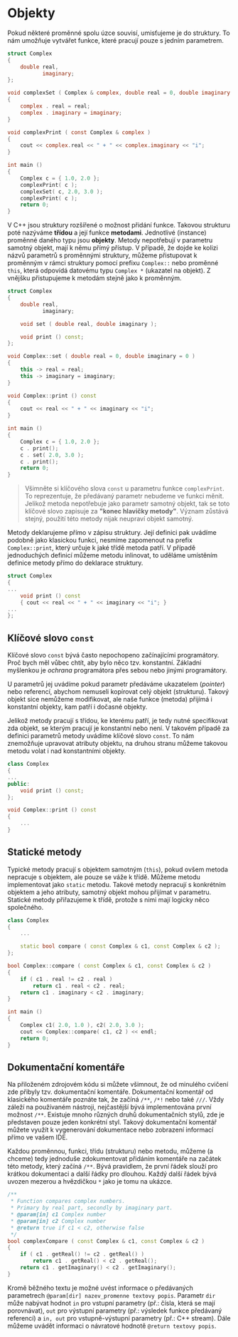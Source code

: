 # Objekty

Pokud některé proměnné spolu úzce souvisí, umisťujeme je do struktury. To nám umožňuje vytvářet funkce, které pracují pouze s jedním parametrem.

```c
struct Complex
{
	double real,
	       imaginary;
};

void complexSet ( Complex & complex, double real = 0, double imaginary = 0 )
{
	complex . real = real;
	complex . imaginary = imaginary;
}

void complexPrint ( const Complex & complex )
{
	cout << complex.real << " + " << complex.imaginary << "i";
}

int main ()
{
	Complex c = { 1.0, 2.0 };
	complexPrint( c );
	complexSet( c, 2.0, 3.0 );
	complexPrint( c );
	return 0;
}
```

V C++ jsou struktury rozšířené o možnost přidání funkce. Takovou strukturu poté nazýváme **třídou** a její funkce **metodami**. Jednotlivé (instance) proměnné daného typu jsou **objekty**. Metody nepotřebují v parametru samotný objekt, mají k němu přímý přístup. V případě, že dojde ke kolizi názvů parametrů s proměnnými struktury, můžeme přistupovat k proměnným v rámci struktury pomocí prefixu `Complex::` nebo proměnné `this`, která odpovídá datovému typu `Complex *` (ukazatel na objekt). Z vnějšku přistupujeme k metodám stejně jako k proměnným.

```cpp
struct Complex
{
	double real,
	       imaginary;

	void set ( double real, double imaginary );

	void print () const;
};

void Complex::set ( double real = 0, double imaginary = 0 )
{
	this -> real = real;
	this -> imaginary = imaginary;
}

void Complex::print () const
{
	cout << real << " + " << imaginary << "i";
}

int main ()
{
	Complex c = { 1.0, 2.0 };
	c . print();
	c . set( 2.0, 3.0 );
	c . print();
	return 0;
}
```

> Všimněte si klíčového slova `const` u parametru funkce `complexPrint`. To reprezentuje, že předávaný parametr nebudeme ve funkci měnit. Jelikož metoda nepotřebuje jako parametr samotný objekt, tak se toto klíčové slovo zapisuje za **"konec hlavičky metody"**. Význam zůstává stejný, použití této metody nijak neupraví objekt samotný.

Metody deklarujeme přímo v zápisu struktury. Její definici pak uvádíme podobně jako klasickou funkci, nesmíme zapomenout na prefix `Complex::print`, který určuje k jaké třídě metoda patří. V případě jednoduchých definicí můžeme metodu inlinovat, to uděláme umístěním definice metody přímo do deklarace struktury.

```cpp
struct Complex
{
...
	void print () const
	{ cout << real << " + " << imaginary << "i"; }
...
};
```

## Klíčové slovo `const`

Klíčové slovo `const` bývá často nepochopeno začínajícími programátory. Proč bych měl vůbec chtít, aby bylo něco tzv. konstantní. Základní myšlenkou je *ochrana* programátora přes sebou nebo jinými programátory.

U parametrů jej uvádíme pokud parametr předáváme ukazatelem (*pointer*) nebo referencí, abychom nemuseli kopírovat celý objekt (strukturu). Takový objekt sice nemůžeme modifikovat, ale naše funkce (metoda) přijímá i konstantní objekty, kam patří i dočasné objekty.

Jelikož metody pracují s třídou, ke kterému patří, je tedy nutné specifikovat zda objekt, se kterým pracují je konstantní nebo není. V takovém případě za definici parametrů metody uvádíme klíčové slovo `const`. To nám znemožňuje upravovat atributy objektu, na druhou stranu můžeme takovou metodu volat i nad konstantními objekty.

```cpp
class Complex
{
...
public:
	void print () const;
};

void Complex::print () const
{
	...
}
```

## Statické metody

Typické metody pracují s objektem samotným (`this`), pokud ovšem metoda nepracuje s objektem, ale pouze se váže k třídě. Můžeme metodu implementovat jako `static` metodu. Takové metody nepracují s konkrétním objektem a jeho atributy, samotný objekt mohou přijímat v parametru. Statické metody přiřazujeme k třídě, protože s nimi mají logicky něco společného.

```cpp
class Complex
{
	...

	static bool compare ( const Complex & c1, const Complex & c2 );
};

bool Complex::compare ( const Complex & c1, const Complex & c2 )
{
	if ( c1 . real != c2 . real )
		return c1 . real < c2 . real;
	return c1 . imaginary < c2 . imaginary;
}

int main ()
{
	Complex c1( 2.0, 1.0 ), c2( 2.0, 3.0 );
	cout << Complex::compare( c1, c2 ) << endl;
	return 0;
}
```

## Dokumentační komentáře

Na přiloženém zdrojovém kódu si můžete všimnout, že od minulého cvičení zde přibyly tzv. dokumentační komentáře. Dokumentační komentář od klasického komentáře poznáte tak, že začíná `/**`, `/*!` nebo také `///`. Vždy záleží na používaném nástroji, nejčastější bývá implementována první možnost `/**`. Existuje mnoho různých druhů dokumentačních stylů, zde je představen pouze jeden konkrétní styl. Takový dokumentační komentář můžete využít k vygenerování dokumentace nebo zobrazení informací přímo ve vašem IDE.

Každou proměnnou, funkci, třídu (strukturu) nebo metodu, můžeme (a chceme) tedy jednoduše zdokumentovat přidáním komentáře na začátek této metody, který začíná `/**`. Bývá pravidlem, že první řádek slouží pro krátkou dokumentaci a další řádky pro dlouhou. Každý další řádek bývá uvozen mezerou a hvězdičkou `*` jako je tomu na ukázce.

```cpp
/**
 * Function compares complex numbers.
 * Primary by real part, secondly by imaginary part.
 * @param[in] c1 Complex number
 * @param[in] c2 Complex number
 * @return true if c1 < c2, otherwise false
 */
bool complexCompare ( const Complex & c1, const Complex & c2 )
{
	if ( c1 . getReal() != c2 . getReal() )
		return c1 . getReal() < c2 . getReal();
	return c1 . getImaginary() < c2 . getImaginary();
}
```

Kromě běžného textu je možné uvést informace o předávaných parametrech `@param[dir] nazev_promenne textovy popis`. Parametr `dir` může nabývat hodnot `in` pro vstupní parametry (př.: čísla, která se mají porovnávat), `out` pro výstupní parametry (př.: výsledek funkce předávaný referencí) a `in, out` pro vstupně-výstupní parametry (př.: C++ stream). Dále můžeme uvádět informaci o návratové hodnotě `@return textovy popis`.
